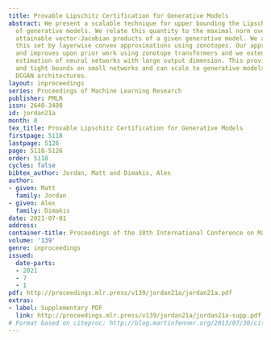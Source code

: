 ```yaml
---
title: Provable Lipschitz Certification for Generative Models
abstract: We present a scalable technique for upper bounding the Lipschitz constant
  of generative models. We relate this quantity to the maximal norm over the set of
  attainable vector-Jacobian products of a given generative model. We approximate
  this set by layerwise convex approximations using zonotopes. Our approach generalizes
  and improves upon prior work using zonotope transformers and we extend to Lipschitz
  estimation of neural networks with large output dimension. This provides efficient
  and tight bounds on small networks and can scale to generative models on VAE and
  DCGAN architectures.
layout: inproceedings
series: Proceedings of Machine Learning Research
publisher: PMLR
issn: 2640-3498
id: jordan21a
month: 0
tex_title: Provable Lipschitz Certification for Generative Models
firstpage: 5118
lastpage: 5126
page: 5118-5126
order: 5118
cycles: false
bibtex_author: Jordan, Matt and Dimakis, Alex
author:
- given: Matt
  family: Jordan
- given: Alex
  family: Dimakis
date: 2021-07-01
address:
container-title: Proceedings of the 38th International Conference on Machine Learning
volume: '139'
genre: inproceedings
issued:
  date-parts:
  - 2021
  - 7
  - 1
pdf: http://proceedings.mlr.press/v139/jordan21a/jordan21a.pdf
extras:
- label: Supplementary PDF
  link: http://proceedings.mlr.press/v139/jordan21a/jordan21a-supp.pdf
# Format based on citeproc: http://blog.martinfenner.org/2013/07/30/citeproc-yaml-for-bibliographies/
---
```

